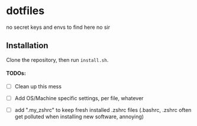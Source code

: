 dotfiles
========
no secret keys and envs to find here no sir

Installation
------------

Clone the repository, then run `install.sh`.


#### TODOs:
- [ ] Clean up this mess
- [ ] Add OS/Machine specific settings, per file, whatever
- [ ] add ".my_zshrc" to keep fresh installed .zshrc files (.bashrc,
      .zshrc often get polluted when installing new software, annoying)


